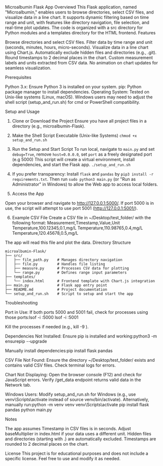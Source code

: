 Microalbumin Flask App
Overviewd
This Flask application, named "Microalbumin," enables users to browse directories, select CSV files, and visualize data in a line chart. It supports dynamic filtering based on time range and unit, with features like directory navigation, file selection, and real-time plot updates. The code is organized with a src directory for Python modules and a templates directory for the HTML frontend.
Features

Browse directories and select CSV files.
Filter data by time range and unit (seconds, minutes, hours, micro-seconds).
Visualize data in a line chart using Chart.js.
Automatically exclude hidden files and directories (e.g., .git).
Round timestamps to 2 decimal places in the chart.
Custom measurement labels and units extracted from CSV data.
No animation on chart updates for seamless visualization.

Prerequisites

Python 3.x: Ensure Python 3 is installed on your system.
pip: Python package manager to install dependencies.
Operating System: Tested on Unix-like systems (Linux, macOS). Windows users may need to adjust the shell script (setup_and_run.sh) for cmd or PowerShell compatibility.

Setup and Usage
1. Clone or Download the Project
Ensure you have all project files in a directory (e.g., microalbumin-Flask).
2. Make the Shell Script Executable (Unix-like Systems)
`chmod +x setup_and_run.sh`

3. Run the Setup and Start Script
To run local, navigate to `main.py` and set `debug=True`, remove `host=0.0.0.0`, set `port` as a freely designated port (e.g 5000)
This script will create a virtual environment, install dependencies, and start the Flask app.
`./setup_and_run.sh` 

4. If you prefer transparency:
Install `flask` and `pandas` by `pip3 install -r requirements.txt`. Then run `sudo python3 main.py` (or "Run as Administrator" in Windows) to allow the Web app to access local folders. 

5. Access the App

Open your browser and navigate to http://127.0.0.1:5000/.
If port 5000 is in use, the script will attempt to use port 5001 (http://127.0.0.1:5001/).

6. Example CSV File
Create a CSV file in ~/Desktop/test_folder/ with the following format:
Measurement,Timestamp,Value,Unit
Temperature,100.12345,0.1,mg/L
Temperature,110.98765,0.4,mg/L
Temperature,120.45678,0.5,mg/L

The app will read this file and plot the data.
Directory Structure
```
microalbumin-Flask/
├── src/
│   ├── file_path.py    # Manages directory navigation
│   ├── file.py         # Handles file listing
│   ├── measure.py      # Processes CSV data for plotting
│   └── range.py        # Defines range input parameters
├── templates/
│   └── index.html      # Frontend template with Chart.js integration
├── main.py             # Flask app entry point
├── README.md           # Project documentation
└── setup_and_run.sh    # Script to setup and start the app
```

Troubleshooting

Port in Use:
If both ports 5000 and 5001 fail, check for processes using those ports:lsof -i :5000
lsof -i :5001

Kill the processes if needed (e.g., kill -9 <PID>).


Dependencies Not Installed:
Ensure pip is installed and working:python3 -m ensurepip --upgrade


Manually install dependencies:pip install flask pandas




CSV File Not Found:
Ensure the directory ~/Desktop/test_folder/ exists and contains valid CSV files.
Check terminal logs for errors.


Chart Not Displaying:
Open the browser console (F12) and check for JavaScript errors.
Verify /get_data endpoint returns valid data in the Network tab.


Windows Users:
Modify setup_and_run.sh for Windows (e.g., use venv\Scripts\activate instead of source venv/bin/activate).
Alternatively, manually run:python -m venv venv
venv\Scripts\activate
pip install flask pandas
python main.py





Notes

The app assumes Timestamp in CSV files is in seconds. Adjust baseMultiplier in index.html if your data uses a different unit.
Hidden files and directories (starting with .) are automatically excluded.
Timestamps are rounded to 2 decimal places on the chart.

License
This project is for educational purposes and does not include a specific license. Feel free to use and modify it as needed.
